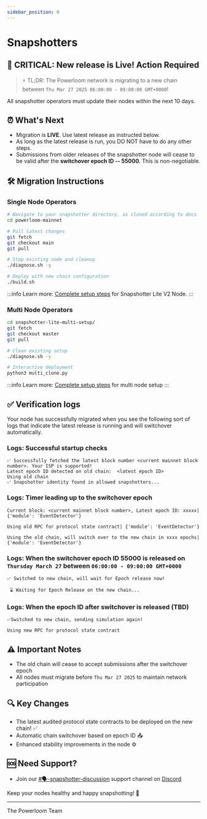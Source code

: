 ```yaml
---
sidebar_position: 0
---
```


# Snapshotters 

## 🚨 CRITICAL: New release is Live! Action Required

> ⚡️ TL;DR: The Powerloom network is migrating to a new chain between `Thu Mar 27 2025 06:00:00 - 09:00:00 GMT+0000`! 

All snapshotter operators must update their nodes within the next 10 days.

## ⏰ What's Next
- Migration is **LIVE**. Use latest release as instructed below. 
- As long as the latest release is run, you DO NOT have to do any other steps.
- Submissions from older releases of the snapshotter node will cease to be valid after the **switchover epoch ID -- 55000**. This is non-negotiable.

## 🛠️ Migration Instructions

### Single Node Operators

```bash
# Navigate to your snapshotter directory, as cloned according to docs
cd powerloom-mainnet

# Pull latest changes
git fetch
git checkout main
git pull

# Stop existing node and cleanup
./diagnose.sh -y

# Deploy with new chain configuration
./build.sh
```

:::info
Learn more: [Complete setup steps](/docs/build-with-powerloom/snapshotter-node/lite-node-v2/getting-started.md) for Snapshotter Lite V2 Node.
:::

### Multi Node Operators
```bash
cd snapshotter-lite-multi-setup/
git fetch
git checkout master
git pull

# Clean existing setup
./diagnose.sh -y

# Interactive deployment
python3 multi_clone.py
```

:::info
Learn more: [Complete setup steps](https://github.com/PowerLoom/snapshotter-lite-multi-setup/blob/master/README.md) for multi node setup
:::

## ✅ Verification logs
Your node has successfully migrated when you see the following sort of logs that indicate the latest release is running and will switchover automatically.

### Logs: Successful startup checks
```
✅ Successfully fetched the latest block number <current mainnet block number>. Your ISP is supported!
Latest epoch ID detected on old chain:  <latest epoch ID>
Using old chain
✅ Snapshotter identity found in allowed snapshotters...
```

### Logs: Timer leading up to the switchover epoch

```
Current block: <current mainnet block number>, Latest epoch ID: xxxxx| {'module': 'EventDetector'}

Using old RPC for protocol state contract| {'module': 'EventDetector'}

Using the old chain, will switch over to the new chain in xxxx epochs| {'module': 'EventDetector'}
```

### Logs: When the switchover epoch ID 55000 is released on `Thursday March 27` between `06:00:00 - 09:00:00 GMT+0000`

```
✅ Switched to new chain, will wait for Epoch release now!

 ⌛ Waiting for Epoch Release on the new chain...
```

### Logs: When the epoch ID after switchover is released **(TBD)**

```
✅Switched to new chain, sending simulation again!

Using new RPC for protocol state contract
```

## ⚠️ Important Notes
- The old chain will cease to accept submissions after the switchover epoch
- All nodes must migrate before `Thu Mar 27 2025` to maintain network participation

## 🔍 Key Changes
- The latest audited protocol state contracts to be deployed on the new chain! :white_check_mark:
- Automatic chain switchover based on epoch ID :outbox_tray:
- Enhanced stability improvements in the node :gear:


## 🆘 Need Support?
- Join our [#🗣-snapshotter-discussion](https://discord.com/channels/777248105636560948/1063022869040353300) support channel on [Discord](https://discord.com/invite/powerloom)

Keep your nodes healthy and happy snapshotting! 🚀

---
The Powerloom Team